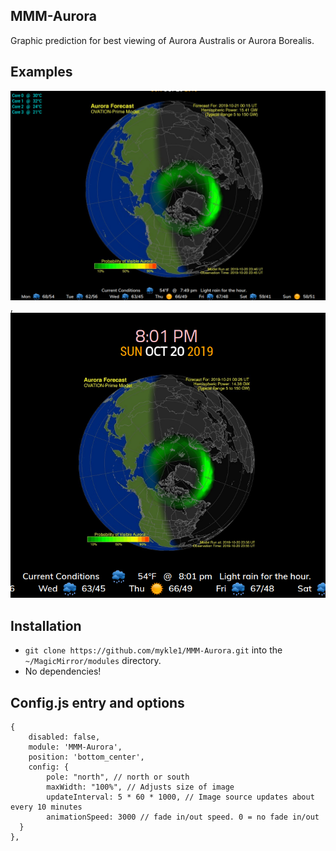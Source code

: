 ## MMM-Aurora

Graphic prediction for best viewing of Aurora Australis or Aurora Borealis.

## Examples

![](pix/1.png), ![](pix/2.png)

## Installation

* `git clone https://github.com/mykle1/MMM-Aurora.git` into the `~/MagicMirror/modules` directory.
* No dependencies!

## Config.js entry and options

```
{
    disabled: false,
    module: 'MMM-Aurora',
    position: 'bottom_center',
    config: {
        pole: "north", // north or south
        maxWidth: "100%", // Adjusts size of image
        updateInterval: 5 * 60 * 1000, // Image source updates about every 10 minutes
        animationSpeed: 3000 // fade in/out speed. 0 = no fade in/out
  }
},
```
